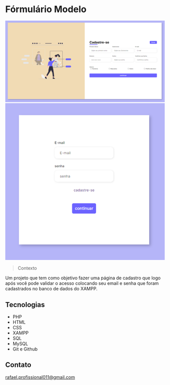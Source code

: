 # Fórmulário Modelo

![preview](./assets/foto_exemplo1.PNG)
![preview](./assets/foto_exemplo2.PNG)

> Contexto

Um projeto que tem como objetivo fazer uma página de cadastro que logo após você pode validar o acesso colocando seu email e senha que foram cadastrados
no banco de dados do XAMPP.

## Tecnologias
- PHP
- HTML
- CSS
- XAMPP
- SQL
- MySQL
- Git e Github

## Contato

rafael.profissional011@gmail.com